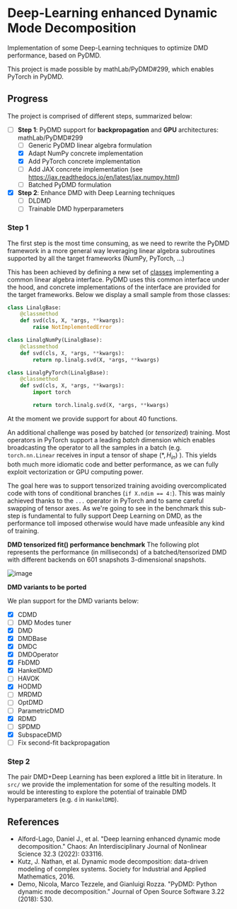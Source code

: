 # Deep-Learning enhanced Dynamic Mode Decomposition
Implementation of some Deep-Learning techniques to optimize DMD performance, based
on PyDMD. 

This project is made possible by mathLab/PyDMD#299, which enables PyTorch in PyDMD.

## Progress
The project is comprised of different steps, summarized below:
- [ ] **Step 1**: PyDMD support for **backpropagation** and **GPU** architectures: mathLab/PyDMD#299
    - [ ] Generic PyDMD linear algebra formulation
    - [x] Adapt NumPy concrete implementation
    - [x] Add PyTorch concrete implementation
    - [ ] Add JAX concrete implementation (see https://jax.readthedocs.io/en/latest/jax.numpy.html)
    - [ ] Batched PyDMD formulation 
- [x] **Step 2**: Enhance DMD with Deep Learning techniques
    - [ ] DLDMD
    - [ ] Trainable DMD hyperparameters

### Step 1
The first step is the most time consuming, as we need to rewrite the PyDMD framework
in a more general way leveraging linear algebra subroutines supported by all the target
frameworks (NumPy, PyTorch, ...)

This has been achieved by defining a new set of 
[classes](https://github.com/fAndreuzzi/PyDMD/tree/generic-linalg/pydmd/linalg) implementing 
a common linear algebra interface. PyDMD uses this common interface under the hood, and concrete
implementations of the interface are provided for the target frameworks. Below we display a small
sample from those classes:
```python
class LinalgBase:
    @classmethod
    def svd(cls, X, *args, **kwargs):
        raise NotImplementedError

class LinalgNumPy(LinalgBase):
    @classmethod
    def svd(cls, X, *args, **kwargs):
        return np.linalg.svd(X, *args, **kwargs)

class LinalgPyTorch(LinalgBase):
    @classmethod
    def svd(cls, X, *args, **kwargs):
        import torch

        return torch.linalg.svd(X, *args, **kwargs)
```
At the moment we provide support for about 40 functions.

An additional challenge was posed by batched (or *tensorized*) training. Most operators in
PyTorch support a leading *batch* dimension which enables broadcasting the operator to all the
samples in a batch (e.g. `torch.nn.Linear` receives in input a tensor of shape $(*, H_{in})$ ).
This yields both much more idiomatic code and better performance, as we can fully exploit
vectorization or GPU computing power.

The goal here was to support tensorized training avoiding overcomplicated code with tons of
conditional branches (`if X.ndim == 4:`). This was mainly achieved thanks to the `...` operator
in PyTorch and to same careful swapping of tensor axes. As we're going to see in the benchmark
this sub-step is fundamental to fully support Deep Learning on DMD, as the performance toll
imposed otherwise would have made unfeasible any kind of training.

**DMD tensorized fit() performance benchmark**
The following plot represents the performance (in milliseconds) of a batched/tensorized
DMD with different backends on 601 snapshots 3-dimensional snapshots.

![image](https://user-images.githubusercontent.com/8464342/211190539-fc942030-8823-4b91-be3d-631bf66f1e31.png)

**DMD variants to be ported**

We plan support for the DMD variants below:
- [x] CDMD
- [ ] DMD Modes tuner
- [x] DMD
- [x] DMDBase
- [x] DMDC
- [x] DMDOperator
- [x] FbDMD
- [x] HankelDMD
- [ ] HAVOK
- [x] HODMD
- [ ] MRDMD
- [ ] OptDMD
- [ ] ParametricDMD
- [x] RDMD
- [ ] SPDMD
- [x] SubspaceDMD
- [ ] Fix second-fit backpropagation

### Step 2
The pair DMD+Deep Learning has been explored a little bit in literature. In `src/` we provide
the implementation for some of the resulting models. It would be interesting to explore the
potential of trainable DMD hyperparameters (e.g. `d` in `HankelDMD`).

## References
- Alford-Lago, Daniel J., et al. "Deep learning enhanced dynamic mode decomposition." Chaos: An Interdisciplinary Journal of Nonlinear Science 32.3 (2022): 033116.
- Kutz, J. Nathan, et al. Dynamic mode decomposition: data-driven modeling of complex systems. Society for Industrial and Applied Mathematics, 2016.
- Demo, Nicola, Marco Tezzele, and Gianluigi Rozza. "PyDMD: Python dynamic mode decomposition." Journal of Open Source Software 3.22 (2018): 530.

